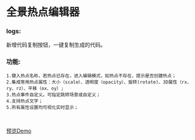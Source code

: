 全景热点编辑器
==

### logs:

新增代码复制按钮，一键复制生成的代码。

### 功能:
    1.键入热点名称，若热点已存在，进入编辑模式，如热点不存在，提示是否创建热点；
    2.集成常用热点属性：大小（scale）、透明度（opacity）、旋转(rotate)、3D属性（rx、ry、rz）、平移（ox、oy）;
    3.热点事件自定义。可指定跳转场景或自定义；
    4.支持热点文字；
    5.所有属性设置均可视化实时显示；
   
   
[预览Demo](http://www.nanhaibo.com/bbt_tech/panowork/panos_editor_v1.3beta/editor.html)


